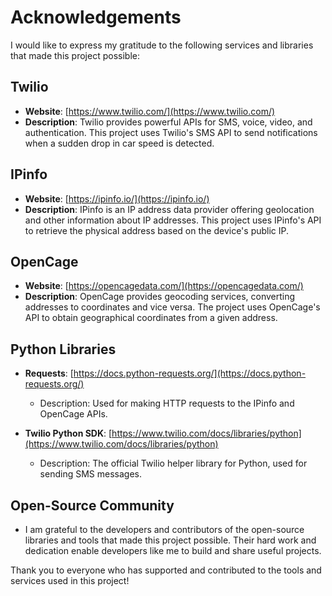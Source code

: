 # Acknowledgements

I would like to express my gratitude to the following services and libraries that made this project possible:

## Twilio

- **Website**: [https://www.twilio.com/](https://www.twilio.com/)
- **Description**: Twilio provides powerful APIs for SMS, voice, video, and authentication. This project uses Twilio's SMS API to send notifications when a sudden drop in car speed is detected.

## IPinfo

- **Website**: [https://ipinfo.io/](https://ipinfo.io/)
- **Description**: IPinfo is an IP address data provider offering geolocation and other information about IP addresses. This project uses IPinfo's API to retrieve the physical address based on the device's public IP.

## OpenCage

- **Website**: [https://opencagedata.com/](https://opencagedata.com/)
- **Description**: OpenCage provides geocoding services, converting addresses to coordinates and vice versa. The project uses OpenCage's API to obtain geographical coordinates from a given address.

## Python Libraries

- **Requests**: [https://docs.python-requests.org/](https://docs.python-requests.org/)
  - Description: Used for making HTTP requests to the IPinfo and OpenCage APIs.
  
- **Twilio Python SDK**: [https://www.twilio.com/docs/libraries/python](https://www.twilio.com/docs/libraries/python)
  - Description: The official Twilio helper library for Python, used for sending SMS messages.

## Open-Source Community

- I am grateful to the developers and contributors of the open-source libraries and tools that made this project possible. Their hard work and dedication enable developers like me to build and share useful projects.

Thank you to everyone who has supported and contributed to the tools and services used in this project!
